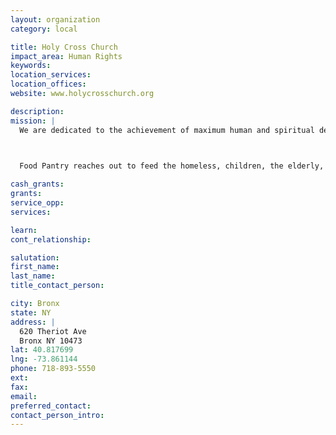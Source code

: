 ```yaml
---
layout: organization
category: local

title: Holy Cross Church
impact_area: Human Rights
keywords: 
location_services: 
location_offices: 
website: www.holycrosschurch.org

description: 
mission: |
  We are dedicated to the achievement of maximum human and spiritual development and dignity of all persons whether active or alienated.

  

  Food Pantry reaches out to feed the homeless, children, the elderly, the disabled, residents of single room occupancy buildings and the working poor and newly arrived immigrants. Our program serves those in need of food regardless of race, religion, age, or sexual orientation. You must live in the area to be eligible.

cash_grants: 
grants: 
service_opp: 
services: 

learn: 
cont_relationship: 

salutation: 
first_name: 
last_name: 
title_contact_person: 

city: Bronx
state: NY
address: |
  620 Theriot Ave  
  Bronx NY 10473
lat: 40.817699
lng: -73.861144
phone: 718-893-5550
ext: 
fax: 
email: 
preferred_contact: 
contact_person_intro: 
---
```

